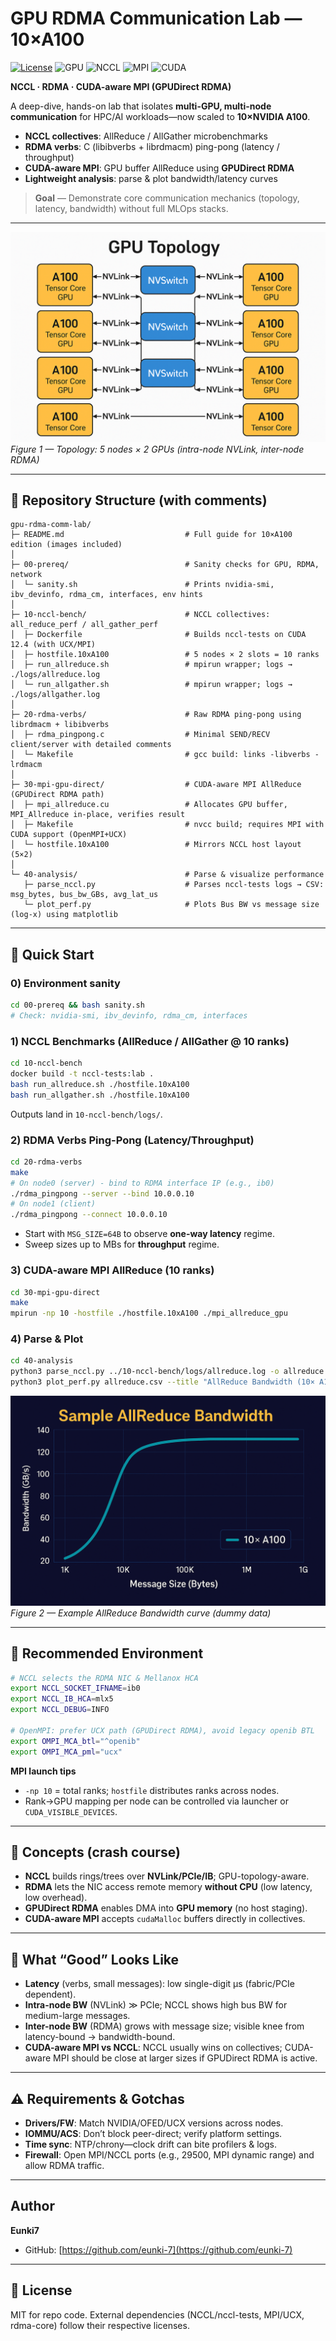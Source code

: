 # GPU RDMA Communication Lab — **10×A100**

<p align="left">
  <!-- Replace OWNER/REPO with your GitHub path, e.g., eunki-7/gpu-rdma-comm-lab -->
  <a href="https://github.com/OWNER/REPO/blob/main/LICENSE"><img alt="License" src="https://img.shields.io/badge/License-MIT-yellow?style=for-the-badge"></a>
  <img alt="GPU" src="https://img.shields.io/badge/GPU-10×A100-blue?style=for-the-badge">
  <img alt="NCCL" src="https://img.shields.io/badge/NCCL-Tests-green?style=for-the-badge">
  <img alt="MPI" src="https://img.shields.io/badge/MPI-CUDA--aware-orange?style=for-the-badge">
  <img alt="CUDA" src="https://img.shields.io/badge/CUDA-12.4-informational?style=for-the-badge">
</p>

**NCCL · RDMA · CUDA-aware MPI (GPUDirect RDMA)**

A deep-dive, hands-on lab that isolates **multi-GPU, multi-node communication** for HPC/AI workloads—now scaled to **10×NVIDIA A100**.

- **NCCL collectives**: AllReduce / AllGather microbenchmarks  
- **RDMA verbs**: C (libibverbs + librdmacm) ping-pong (latency / throughput)  
- **CUDA-aware MPI**: GPU buffer AllReduce using **GPUDirect RDMA**  
- **Lightweight analysis**: parse & plot bandwidth/latency curves

> **Goal** — Demonstrate core communication mechanics (topology, latency, bandwidth) without full MLOps stacks.

---

![Topology](./images/topology.png)  
*Figure 1 — Topology: 5 nodes × 2 GPUs (intra-node NVLink, inter-node RDMA)*

---

## 📂 Repository Structure (with comments)
```text
gpu-rdma-comm-lab/
├─ README.md                           # Full guide for 10×A100 edition (images included)
│
├─ 00-prereq/                          # Sanity checks for GPU, RDMA, network
│  └─ sanity.sh                        # Prints nvidia-smi, ibv_devinfo, rdma_cm, interfaces, env hints
│
├─ 10-nccl-bench/                      # NCCL collectives: all_reduce_perf / all_gather_perf
│  ├─ Dockerfile                       # Builds nccl-tests on CUDA 12.4 (with UCX/MPI)
│  ├─ hostfile.10xA100                 # 5 nodes × 2 slots = 10 ranks
│  ├─ run_allreduce.sh                 # mpirun wrapper; logs → ./logs/allreduce.log
│  └─ run_allgather.sh                 # mpirun wrapper; logs → ./logs/allgather.log
│
├─ 20-rdma-verbs/                      # Raw RDMA ping-pong using librdmacm + libibverbs
│  ├─ rdma_pingpong.c                  # Minimal SEND/RECV client/server with detailed comments
│  └─ Makefile                         # gcc build: links -libverbs -lrdmacm
│
├─ 30-mpi-gpu-direct/                  # CUDA-aware MPI AllReduce (GPUDirect RDMA path)
│  ├─ mpi_allreduce.cu                 # Allocates GPU buffer, MPI_Allreduce in-place, verifies result
│  ├─ Makefile                         # nvcc build; requires MPI with CUDA support (OpenMPI+UCX)
│  └─ hostfile.10xA100                 # Mirrors NCCL host layout (5×2)
│
└─ 40-analysis/                        # Parse & visualize performance
   ├─ parse_nccl.py                    # Parses nccl-tests logs → CSV: msg_bytes, bus_bw_GBs, avg_lat_us
   └─ plot_perf.py                     # Plots Bus BW vs message size (log-x) using matplotlib
```

---

## 🚀 Quick Start

### 0) Environment sanity
```bash
cd 00-prereq && bash sanity.sh
# Check: nvidia-smi, ibv_devinfo, rdma_cm, interfaces
```

### 1) NCCL Benchmarks (AllReduce / AllGather @ 10 ranks)
```bash
cd 10-nccl-bench
docker build -t nccl-tests:lab .
bash run_allreduce.sh ./hostfile.10xA100
bash run_allgather.sh ./hostfile.10xA100
```
Outputs land in `10-nccl-bench/logs/`.

### 2) RDMA Verbs Ping-Pong (Latency/Throughput)
```bash
cd 20-rdma-verbs
make
# On node0 (server) - bind to RDMA interface IP (e.g., ib0)
./rdma_pingpong --server --bind 10.0.0.10
# On node1 (client)
./rdma_pingpong --connect 10.0.0.10
```
- Start with `MSG_SIZE=64B` to observe **one-way latency** regime.  
- Sweep sizes up to MBs for **throughput** regime.

### 3) CUDA-aware MPI AllReduce (10 ranks)
```bash
cd 30-mpi-gpu-direct
make
mpirun -np 10 -hostfile ./hostfile.10xA100 ./mpi_allreduce_gpu
```

### 4) Parse & Plot
```bash
cd 40-analysis
python3 parse_nccl.py ../10-nccl-bench/logs/allreduce.log -o allreduce.csv
python3 plot_perf.py allreduce.csv --title "AllReduce Bandwidth (10× A100)" -o allreduce.png
```

![Sample Performance](./images/allreduce_sample.png)  
*Figure 2 — Example AllReduce Bandwidth curve (dummy data)*

---

## 🔧 Recommended Environment
```bash
# NCCL selects the RDMA NIC & Mellanox HCA
export NCCL_SOCKET_IFNAME=ib0
export NCCL_IB_HCA=mlx5
export NCCL_DEBUG=INFO

# OpenMPI: prefer UCX path (GPUDirect RDMA), avoid legacy openib BTL
export OMPI_MCA_btl="^openib"
export OMPI_MCA_pml="ucx"
```

**MPI launch tips**  
- `-np 10` = total ranks; `hostfile` distributes ranks across nodes.  
- Rank→GPU mapping per node can be controlled via launcher or `CUDA_VISIBLE_DEVICES`.

---

## 🧠 Concepts (crash course)
- **NCCL** builds rings/trees over **NVLink/PCIe/IB**; GPU-topology-aware.  
- **RDMA** lets the NIC access remote memory **without CPU** (low latency, low overhead).  
- **GPUDirect RDMA** enables DMA into **GPU memory** (no host staging).  
- **CUDA-aware MPI** accepts `cudaMalloc` buffers directly in collectives.  

---

## 🧪 What “Good” Looks Like
- **Latency** (verbs, small messages): low single-digit μs (fabric/PCIe dependent).  
- **Intra-node BW** (NVLink) ≫ PCIe; NCCL shows high bus BW for medium-large messages.  
- **Inter-node BW** (RDMA) grows with message size; visible knee from latency-bound → bandwidth-bound.  
- **CUDA-aware MPI vs NCCL**: NCCL usually wins on collectives; CUDA-aware MPI should be close at larger sizes if GPUDirect RDMA is active.  

---

## ⚠️ Requirements & Gotchas
- **Drivers/FW**: Match NVIDIA/OFED/UCX versions across nodes.  
- **IOMMU/ACS**: Don’t block peer-direct; verify platform settings.  
- **Time sync**: NTP/chrony—clock drift can bite profilers & logs.  
- **Firewall**: Open MPI/NCCL ports (e.g., 29500, MPI dynamic range) and allow RDMA traffic.  

---

## Author
**Eunki7**  
- GitHub: [https://github.com/eunki-7](https://github.com/eunki-7)

---

## 📜 License
MIT for repo code. External dependencies (NCCL/nccl-tests, MPI/UCX, rdma-core) follow their respective licenses.
